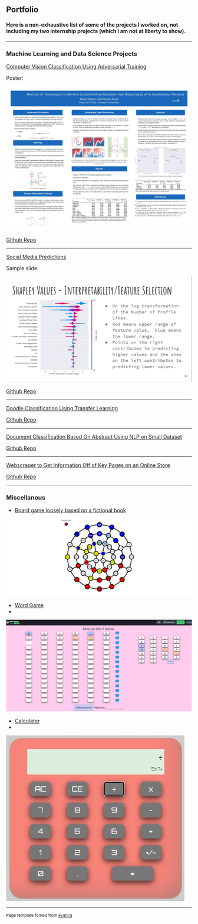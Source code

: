 ## Portfolio

#### Here is a non-exhaustive list of some of the projects I worked on, not including my two internship projects (which I am not at liberty to show).
---

### Machine Learning and Data Science Projects

[Computer Vision Classification Using Adversarial Training](https://github.com/Mar-Dal/AdvProp_ALS_SAT)

Poster:

<a href="images/project_1.jpg">
<img src="images/project_1.jpg?raw=true"/>
</a>

<a href="https://github.com/Mar-Dal/AdvProp_ALS_SAT">Github Repo</a>


---
[Social Media Predictions](/pdf/team-21.pdf)

Sample slide:
  
<a href="images/project_2.jpg">
<img src="images/project_2.jpg?raw=true"/>
</a>

<a href="https://github.com/Mar-Dal/Social-Media---kaggle">Github Repo</a>

---
[Doodle Classification Using Transfer Learning](https://github.com/Mar-Dal/QD--Kaggle)

<a href="https://github.com/Mar-Dal/QD--Kaggle">Github Repo</a>

---
[Document Classification Based On Abstract Using NLP on Small Dataset](https://github.com/Mar-Dal/Abstract-category-prediction---Kaggle)

<a href="https://github.com/Mar-Dal/Abstract-category-prediction---Kaggle">Github Repo</a>

---
[Webscraper to Get Information Off of Key Pages on an Online Store](https://github.com/Mar-Dal/tlh-webscraper)

<a href="https://github.com/Mar-Dal/tlh-webscraper">Github Repo</a>

---



### Miscellanous

- [Board game loosely based on a fictional book](https://codepen.io/Nitramyte/full/NWxjqxy)
  
<a href="images/sava3.jpg">
<img src="images/sava3.jpg?raw=true"/>
</a>  

- [Word Game](https://github.com/Mar-Dal/word-game/tree/main/word-game)
- 
<a href="images/word_game.jpg">
<img src="images/word_game.jpg?raw=true"/>
</a>

- [Calculator](https://codepen.io/Nitramyte/full/ZJOoRp)
- 
<a href="images/calculator.jpg">
<img src="images/calculator.jpg?raw=true"/>
</a>

---
<p style="font-size:11px">Page template forked from <a href="https://github.com/evanca/quick-portfolio">evanca</a></p>
<!-- Remove above link if you don't want to attibute -->
